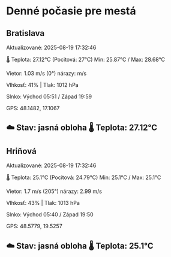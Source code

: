 ﻿# Denné počasie pre mestá

## Bratislava
Aktualizované: 2025-08-19 17:32:46

🌡️ Teplota: 27.12°C 
(Pocitová: 27°C)
Min: 25.87°C / Max: 28.68°C

Vietor: 1.03 m/s    (0°) 
nárazy:  m/s

Vlhkosť: 41% | Tlak: 1012 hPa

Slnko: Východ 05:51 / Západ 19:59

GPS: 48.1482, 17.1067

☁️ Stav: jasná obloha        🌡️ Teplota: 27.12°C
---

## Hriňová
Aktualizované: 2025-08-19 17:32:46

🌡️ Teplota: 25.1°C 
(Pocitová: 24.79°C)
Min: 25.1°C / Max: 25.1°C

Vietor: 1.7 m/s (205°)
nárazy: 2.99 m/s

Vlhkosť: 43% | Tlak: 1013 hPa

Slnko: Východ 05:40 / Západ 19:50

GPS: 48.5779, 19.5257

☁️ Stav: jasná obloha        🌡️ Teplota: 25.1°C
---

